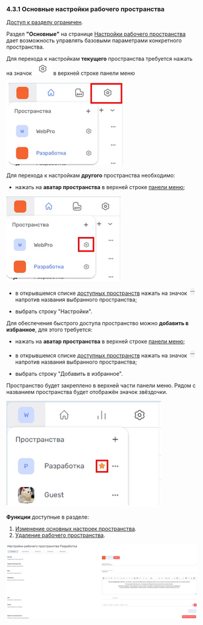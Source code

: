 ### 4.3.1 Основные настройки рабочего пространства

[Доступ к разделу ограничен](../../../9_roles_&_access/9.2_access.md).  

Раздел **"Основные"** на странице [Настройки рабочего пространства](../../4.3_settings.md) дает возможность управлять базовыми параметрами конкретного пространства.  

Для перехода к настройкам **текущего** пространства требуется нажать на значок ![шестерёнка](/imgs/шестерёнка.jpg) в верхней строке панели меню

![4.3-0](/imgs/4.3-0.jpg)

Для перехода к настройкам **другого** пространства необходимо:

- нажать на **аватар пространства** в верхней строке [панели меню](../../../3_menu/3_menu.md);

![4.3-1](/imgs/4.3-1.jpg)

- в открывшемся списке [доступных пространств](../../4.1_me_workspaces.md) нажать на значок ![значок_3точки](/imgs/значок_3точки.jpg) напротив названия выбранного пространства;

- выбрать строку "Настройки".


Для обеспечения быстрого доступа пространство можно **добавить в избранное**, для этого требуется:

- нажать на **аватар пространства** в верхней строке [панели меню](../../../3_menu/3_menu.md);

- в открывшемся списке [доступных пространств](../../4.1_me_workspaces.md) нажать на значок ![значок_3точки](/imgs/значок_3точки.jpg) напротив названия выбранного пространства;

- выбрать строку "Добавить в избранное".

Пространство будет закреплено в верхней части панели меню. Рядом с названием пространства будет отображён значок звёздочки.

![favourite_space](/imgs/favourite_space.jpg)


**Функции** доступные в разделе:  

1. [Изменение основных настроек пространства](4_workspace/4.3_settings/4.3.1_main/4.3.1.1_edit.md).
2. [Удаление рабочего пространства](4_workspace/4.3_settings/4.3.1_main/4.3.1.2_delete.md).

![4.3-2](/imgs/4.3-2.jpg)
